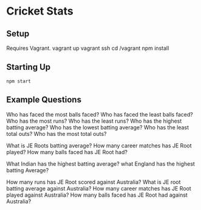 # Cricket Stats

## Setup
Requires Vagrant.
    vagrant up
    vagrant ssh
    cd /vagrant
    npm install

## Starting Up
    npm start


## Example Questions
Who has faced the most balls faced?
Who has faced the least balls faced?
Who has the most runs?
Who has the least runs?
Who has the highest batting average?
Who has the lowest batting average?
Who has the least total outs?
Who has the most total outs?

What is JE Roots batting average?
How many career matches has JE Root played?
How many balls faced has JE Root had?

What Indian has the highest batting average?
what England has the highest batting Average?

How many runs has JE Root scored against Australia?
What is JE root batting average against Australia?
How many career matches has JE Root played against Australia?
How many balls faced has JE Root had against Australia?
